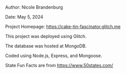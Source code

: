 Author: Nicole Brandenburg

Date: May 5, 2024

Project Homepage: https://cake-tin-fascinator.glitch.me

This project was deployed using Glitch.

The database was hosted at MongoDB.

Coded using Node.js, Express, and Mongoose.

State Fun Facts are from https://www.50states.com/
